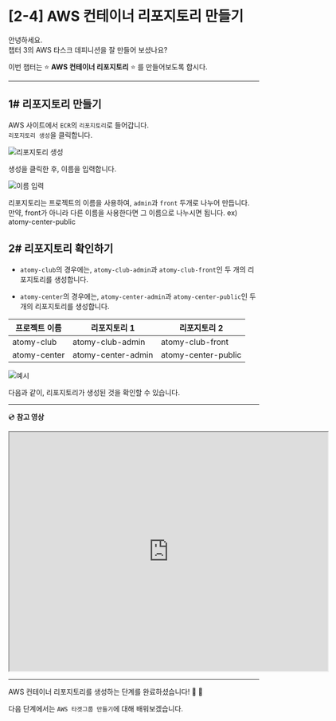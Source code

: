 # [2-4] AWS 컨테이너 리포지토리 만들기

안녕하세요.       
챕터 3의 AWS 타스크 데피니션을 잘 만들어 보셨나요?

이번 챕터는 :star: **AWS 컨테이너 리포지토리** :star: 를 만들어보도록 합시다.

---
## 1# 리포지토리 만들기

AWS 사이트에서 `ECR`의 `리포지토리`로 들어갑니다.           
`리포지토리 생성`을 클릭합니다.

![리포지토리 생성](https://user-images.githubusercontent.com/54167990/65406626-0c19a000-de1b-11e9-8996-d78b6f14fb2e.PNG)

생성을 클릭한 후, 이름을 입력합니다.

![이름 입력](https://user-images.githubusercontent.com/54167990/65406902-cc9f8380-de1b-11e9-95e7-0206e2ef879e.PNG)

리포지토리는 프로젝트의 이름을 사용하여, `admin`과 `front` 두개로 나누어 만듭니다.                
만약, front가 아니라 다른 이름을 사용한다면 그 이름으로 나누시면 됩니다. ex) atomy-center-public

## 2# 리포지토리 확인하기

- `atomy-club`의 경우에는, `atomy-club-admin`과 `atomy-club-front`인 두 개의 리포지토리를 생성합니다.            

- `atomy-center`의 경우에는, `atomy-center-admin`과 `atomy-center-public`인 두 개의 리포지토리를 생성합니다.   

프로젝트 이름 | 리포지토리 1 | 리포지토리 2     
----| ----| ----
atomy-club | atomy-club-admin | atomy-club-front
atomy-center | atomy-center-admin | atomy-center-public


![예시](https://user-images.githubusercontent.com/54167990/65407285-0624be80-de1d-11e9-94f5-8e1d6f5054d9.PNG)

다음과 같이, 리포지토리가 생성된 것을 확인할 수 있습니다.

---

:cd: **참고 영상**

<iframe src="https://drive.google.com/file/d/1Epa_Sy9yRwhY3-z06XARPTDHDCt4ygaD/preview" width="640" height="480"></iframe>

---

AWS 컨테이너 리포지토리를 생성하는 단계를 완료하셨습니다! :clap: :clap:

다음 단계에서는 `AWS 타겟그룹 만들기`에 대해 배워보겠습니다.
